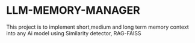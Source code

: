 # LLM-MEMORY-MANAGER
This project is to implement short,medium and long term memory context into any Ai model using Similarity detector, RAG-FAISS
